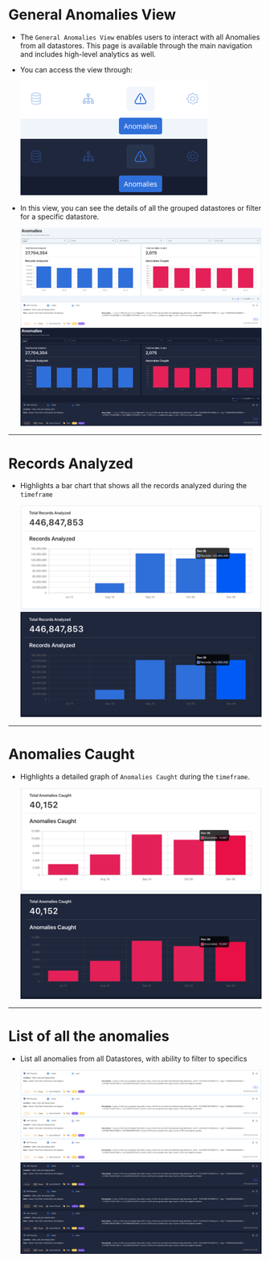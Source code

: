 # General Anomalies View


* The `General Anomalies View` enables users to interact with all Anomalies from all datastores. This page is available through the main navigation and includes high-level analytics as well.


* You can access the view through:

    ![Screenshot](../assets/anomalies/universal-anomaly-light.png#only-light)
    ![Screenshot](../assets/anomalies/universal-anomaly-dark.png#only-dark)

* In this view, you can see the details of all the grouped datastores or filter for a specific datastore.

    ![Screenshot](../assets/anomalies/anomalies-overviews-light.png#only-light)
    ![Screenshot](../assets/anomalies/anomalies-overviews-dark.png#only-dark)

---

# Records Analyzed

* Highlights a bar chart that shows all the records analyzed during the `timeframe`

    ![Screenshot](../assets/anomalies/records-analyzed-light.png#only-light)
    ![Screenshot](../assets/anomalies/records-analyzed-dark.png#only-dark)

---

# Anomalies Caught

* Highlights a detailed graph of `Anomalies Caught` during the `timeframe`.

    ![Screenshot](../assets/anomalies/anomalies-caught-light.png#only-light)
    ![Screenshot](../assets/anomalies/anomalies-caught-dark.png#only-dark)

---

# List of all the anomalies

* List all anomalies from all Datastores, with ability to filter to specifics

    ![Screenshot](../assets/anomalies/list-of-all-anomalies-light.png#only-light)
    ![Screenshot](../assets/anomalies/list-of-all-anomalies-dark.png#only-dark)
